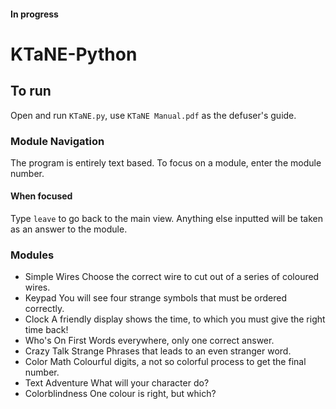 #### In progress
# KTaNE-Python
## To run
Open and run `KTaNE.py`, use `KTaNE Manual.pdf` as the defuser's guide.

### Module Navigation
The program is entirely text based.
To focus on a module, enter the module number.
#### When focused
Type `leave` to go back to the main view.
Anything else inputted will be taken as an answer to the module.


### Modules
- Simple Wires
Choose the correct wire to cut out of a series of coloured wires.
- Keypad
You will see four strange symbols that must be ordered correctly.
- Clock
A friendly display shows the time, to which you must give the right time back!
- Who's On First
Words everywhere, only one correct answer.
- Crazy Talk
Strange Phrases that leads to an even stranger word.
- Color Math
Colourful digits, a not so colorful process to get the final number.
- Text Adventure
What will your character do?
- Colorblindness
One colour is right, but which?
